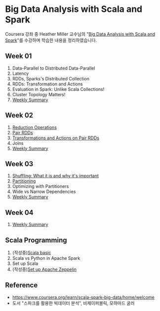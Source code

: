 # Big Data Analysis with Scala and Spark

Coursera 강좌 중 Heather Miller 교수님의 "[Big Data Analysis with Scala and Spark](https://www.coursera.org/learn/scala-spark-big-data/home/welcome)"를 수강하며 학습한 내용을 정리하였습니다.


## Week 01
1. Data-Parallel to Distributed Data-Parallel
2. Latency
3. RDDs, Sparks's Distributed Collection
4. RDDs: Transformation and Actions
5. Evaluation in Spark: Unlike Scala Collections!
6. Cluster Topology Matters!
7. [Weekly Summary](lecture/week01_summary.md)


## Week 02
1. [Reduction Operations](lecture/week02_Reduction_Operations.md)
2. [Pair RDDs](lecture/week02_Pair_RDDs.md)
3. [Transformations and Actions on Pair RDDs](lecture/week02_transformation_and_actions_on_pair_RDD.md)
4. Joins
5. [Weekly Summary](lecture/week02_summary.md)


## Week 03
1. [Shuffling: What it is and why it's important](lecture/week03_shuffling.md)
2. [Partitioning](lecture/week03_partitioning.md)
3. Optimizing with Partitioners
4. Wide vs Narrow Dependencies
5. [Weekly Summary](lecture/week03_summary.md)


## Week 04
1. [Weekly Summary](lecture/week04_summary.md)


## Scala Programming
1. (작성중)[Scala basic](scala/scala_basic.md)
2. Scala vs Python in Apache Spark
3. Set up Scala
4. (작성중)[Set up Apache Zeppelin](scala/set_up_apache_zeppelin.md)

## Reference
- https://www.coursera.org/learn/scala-spark-big-data/home/welcome
- 도서 "스파크를 활용한 빅데이터 분석", 비제이퍼블릭, 모하마드 굴러
